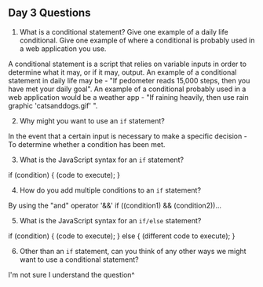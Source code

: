 ## Day 3 Questions

1. What is a conditional statement? Give one example of a daily life conditional. Give one example of where a conditional is probably used in a web application you use.

A conditional statement is a script that relies on variable inputs in order to determine what it may, or if it may, output.  An example of a conditional statement in daily life may be - "If pedometer reads 15,000 steps, then you have met your daily goal". An example of a conditional probably used in a web application would be a weather app - "If raining heavily, then use rain graphic 'catsanddogs.gif' ".


2. Why might you want to use an `if` statement?

In the event that a certain input is necessary to make a specific decision - To determine whether a condition has been met.

3. What is the JavaScript syntax for an `if` statement?

if (condition) {
  (code to execute);
}

4. How do you add multiple conditions to an `if` statement?

By using the "and" operator '&&'
if ((condition1) && (condition2))...

5. What is the JavaScript syntax for an `if/else` statement?

if (condition) {
  (code to execute);
} else {
  (different code to execute);
}

6. Other than an `if` statement, can you think of any other ways we might want to use a conditional statement?

I'm not sure I understand the question^
